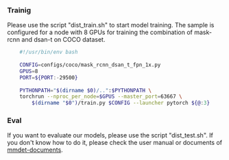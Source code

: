 ### Trainig
Please use the script "dist_train.sh" to start model training. The sample is configured for a node with 8 GPUs for training the combination of mask-rcnn and dsan-t on COCO dataset. 
```bash
    #!/usr/bin/env bash
    
    CONFIG=configs/coco/mask_rcnn_dsan_t_fpn_1x.py
    GPUS=8
    PORT=${PORT:-29500}
    
    PYTHONPATH="$(dirname $0)/..":$PYTHONPATH \
    torchrun --nproc_per_node=$GPUS --master_port=63667 \
        $(dirname "$0")/train.py $CONFIG --launcher pytorch ${@:3}
```

### Eval

If you want to evaluate our models, please use the script "dist_test.sh". If you don't know how to do it, please check the user manual or documents of [mmdet-documents]([https://mmcv.readthedocs.io/en/v1.6.0/](https://mmdetection.readthedocs.io/en/v2.28.2/)).
